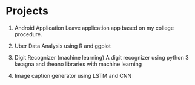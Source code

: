 # Projects

1. Android Application 
  Leave application app based on my college procedure.

2. Uber Data Analysis using R and ggplot  
  
3. Digit Recognizer (machine learning)
  A digit recognizer using python 3 lasagna and theano libraries with machine learning
  
4. Image caption generator using LSTM and CNN
